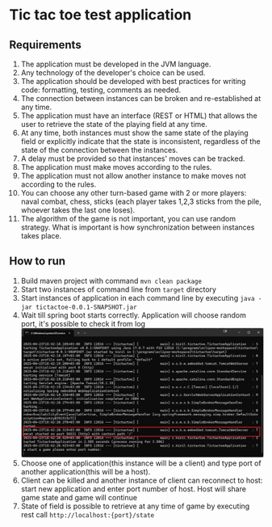 # Tic tac toe test application

## Requirements

1. The application must be developed in the JVM language.
2. Any technology of the developer's choice can be used.
3. The application should be developed with best practices for writing code: formatting, testing, comments as needed.
4. The connection between instances can be broken and re-established at any time.
5. The application must have an interface (REST or HTML) that allows the user to retrieve the state of the playing field at any time.
6. At any time, both instances must show the same state of the playing field or explicitly indicate that the state is inconsistent, regardless of the state of the connection between the instances.
7. A delay must be provided so that instances' moves can be tracked.
8. The application must make moves according to the rules.
9. The application must not allow another instance to make moves not according to the rules.
10. You can choose any other turn-based game with 2 or more players: naval combat, chess, sticks (each player takes 1,2,3 sticks from the pile, whoever takes the last one loses).
11. The algorithm of the game is not important, you can use random strategy. What is important is how synchronization between instances takes place.

## How to run

1. Build maven project with command `mvn clean package`
2. Start two instances of command line from `target` directory
3. Start instances of application in each command line by executing `java -jar tictactoe-0.0.1-SNAPSHOT.jar`
4. Wait till spring boot starts correctly. Application will choose random port, it's possible to check it from log ![example of port](/assets/images/port.png)
5. Choose one of application(this instance will be a client) and type port of another application(this will be a host).
6. Client can be killed and another instance of client can reconnect to host: start new application and enter port number of host. Host will share game state and game will continue
7. State of field is possible to retrieve at any time of game by executing rest call `http://localhost:{port}/state`
